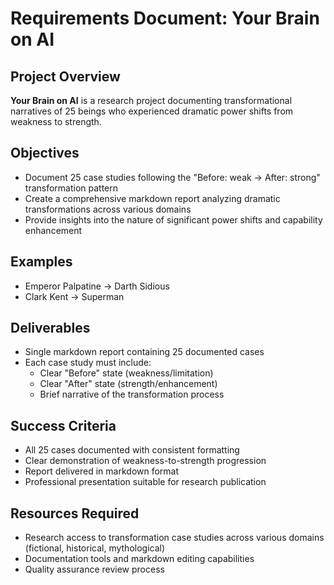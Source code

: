 # Requirements Document: Your Brain on AI

## Project Overview
**Your Brain on AI** is a research project documenting transformational narratives of 25 beings who experienced dramatic power shifts from weakness to strength.

## Objectives
- Document 25 case studies following the "Before: weak → After: strong" transformation pattern
- Create a comprehensive markdown report analyzing dramatic transformations across various domains
- Provide insights into the nature of significant power shifts and capability enhancement

## Examples
- Emperor Palpatine → Darth Sidious
- Clark Kent → Superman

## Deliverables
- Single markdown report containing 25 documented cases
- Each case study must include:
  - Clear "Before" state (weakness/limitation)
  - Clear "After" state (strength/enhancement) 
  - Brief narrative of the transformation process

## Success Criteria
- All 25 cases documented with consistent formatting
- Clear demonstration of weakness-to-strength progression
- Report delivered in markdown format
- Professional presentation suitable for research publication

## Resources Required
- Research access to transformation case studies across various domains (fictional, historical, mythological)
- Documentation tools and markdown editing capabilities
- Quality assurance review process